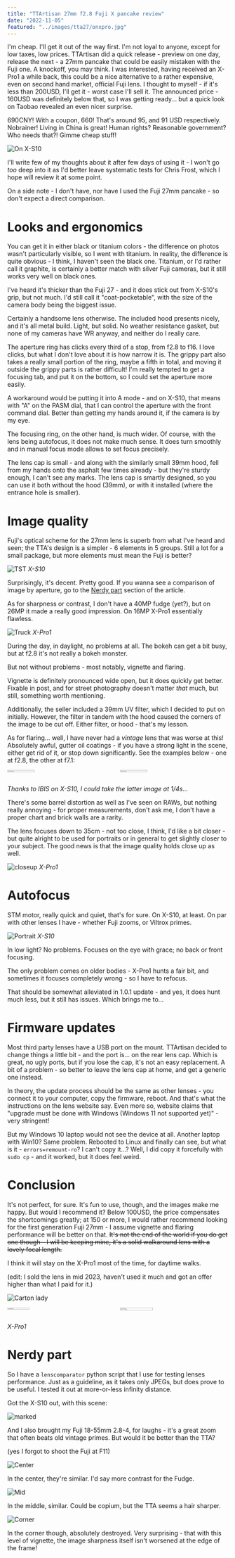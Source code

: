 ```yaml
---
title: "TTArtisan 27mm f2.8 Fuji X pancake review"
date: "2022-11-05"
featured: "../images/tta27/onxpro.jpg"
---
```


I'm cheap. I'll get it out of the way first. I'm not loyal to anyone, except for low taxes, low prices. TTArtisan did a quick release - preview on one day, release the next - a 27mm pancake that could be easily mistaken with the Fuji one. A knockoff, you may think. I was interested, having received an X-Pro1 a while back, this could be a nice alternative to a rather expensive, even on second hand market, official Fuji lens. I thought to myself - if it's less than 200USD, I'll get it - worst case I'll sell it. The announced price - 160USD was definitely below that, so I was getting ready... but a quick look on Taobao revealed an even nicer surprise.

690CNY! With a coupon, 660! That's around 95, and 91 USD respectively. Nobrainer! Living in China is great! Human rights? Reasonable government? Who needs that?! Gimme cheap stuff!

![On X-S10](../images/tta27/onxs10.jpg)

I'll write few of my thoughts about it after few days of using it - I won't go _too_ deep into it as I'd better leave systematic tests for Chris Frost, which I hope will review it at some point.

On a side note - I don't have, nor have I used the Fuji 27mm pancake - so don't expect a direct comparison.

# Looks and ergonomics

You can get it in either black or titanium colors - the difference on photos wasn't particularly visible, so I went with titanium. In reality, the difference is quite obvious - I think, I haven't seen the black one. Titanium, or I'd rather call it graphite, is certainly a better match with silver Fuji cameras, but it still works very well on black ones.

I've heard it's thicker than the Fuji 27 - and it does stick out from X-S10's grip, but not much. I'd still call it "coat-pocketable", with the size of the camera body being the biggest issue.

Certainly a handsome lens otherwise. The included hood presents nicely, and it's all metal build. Light, but solid. No weather resistance gasket, but none of my cameras have WR anyway, and neither do I really care.

The aperture ring has clicks every third of a stop, from f2.8 to f16. I love clicks, but what I don't love about it is how narrow it is. The grippy part also takes a really small portion of the ring, maybe a fifth in total, and moving it outside the grippy parts is rather difficult! I'm really tempted to get a focusing tab, and put it on the bottom, so I could set the aperture more easily.

A workaround would be putting it into A mode - and on X-S10, that means with "A" on the PASM dial, that I can control the aperture with the front command dial. Better than getting my hands around it, if the camera is by my eye.

The focusing ring, on the other hand, is much wider. Of course, with the lens being autofocus, it does not make much sense. It does turn smoothly and in manual focus mode allows to set focus precisely. 

The lens cap is small - and along with the similarly small 39mm hood, fell from my hands onto the asphalt few times already - but they're sturdy enough, I can't see any marks. The lens cap is smartly designed, so you can use it both without the hood (39mm), or with it installed (where the entrance hole is smaller).

# Image quality

Fuji's optical scheme for the 27mm lens is superb from what I've heard and seen; the TTA's design is a simpler - 6 elements in 5 groups. Still a lot for a small package, but more elements must mean the Fuji is better?

![TST](../images/tta27/neon.jpg)
_X-S10_

Surprisingly, it's decent. Pretty good. If you wanna see a comparison of image by aperture, go to the [Nerdy part](#nerdy-part) section of the article.

As for sharpness or contrast, I don't have a 40MP fudge (yet?), but on 26MP it made a really good impression. On 16MP X-Pro1 essentially flawless.

![Truck](../images/tta27/truck.jpg)
_X-Pro1_

During the day, in daylight, no problems at all. The bokeh can get a bit busy, but at f2.8 it's not really a bokeh monster.

But not without problems - most notably, vignette and flaring.

Vignette is definitely pronounced wide open, but it does quickly get better. Fixable in post, and for street photography doesn't matter _that_ much, but still, something worth mentioning.

Additionally, the seller included a 39mm UV filter, which I decided to put on initially. However, the filter in tandem with the hood caused the corners of the image to be cut off. Either filter, or hood - that's my lesson.

As for flaring... well, I have never had a *vintage* lens that was worse at this! Absolutely awful, gutter oil coatings - if you have a strong light in the scene, either get rid of it, or stop down significantly. See the examples below - one at f2.8, the other at f7.1:

<div style="display:flex">
     <div style="flex:1;padding-left;">
          <img src="../images/tta27/flare_wideopen.jpg" width="50%"/>
     </div>
     <div style="flex:1;padding-left:10px;">
          <img src="../images/tta27/flare_stopped.jpg" width="50%"/>
     </div>
</div>  

_Thanks to IBIS on X-S10, I could take the latter image at 1/4s..._

There's some barrel distortion as well as I've seen on RAWs, but nothing really annoying - for proper measurements, don't ask me, I don't have a proper chart and brick walls are a rarity.

The lens focuses down to 35cm - not too close, I think, I'd like a bit closer - but quite alright to be used for portraits or in general to get slightly closer to your subject. The good news is that the image quality holds close up as well.

![closeup](../images/tta27/gauge.jpg)
_X-Pro1_

# Autofocus

STM motor, really quick and quiet, that's for sure. On X-S10, at least. On par with other lenses I have - whether Fuji zooms, or Viltrox primes.

![Portrait](../images/tta27/portrait.jpg)
_X-S10_

In low light? No problems. Focuses on the eye with grace; no back or front focusing.

The only problem comes on older bodies - X-Pro1 hunts a fair bit, and sometimes it focuses completely wrong - so I have to refocus. 

That should be somewhat alleviated in 1.0.1 update - and yes, it does hunt much less, but it still has issues. Which brings me to...

# Firmware updates

Most third party lenses have a USB port on the mount. TTArtisan decided to change things a little bit - and the port is... on the rear lens cap. Which is great, no ugly ports, but if you lose the cap, it's not an easy replacement. A bit of a problem - so better to leave the lens cap at home, and get a generic one instead.

In theory, the update process should be the same as other lenses - you connect it to your computer, copy the firmware, reboot. And that's what the instructions on the lens website say. Even more so, website claims that "upgrade must be done with Windows (Windows 11 not supported yet)" - very stringent!

But my Windows 10 laptop would not see the device at all. Another laptop with Win10? Same problem. Rebooted to Linux and finally can see, but what is it - ``errors=remount-ro``? I can't copy it...? Well, I did copy it forcefully with ``sudo cp`` - and it worked, but it does feel weird. 

# Conclusion

It's not perfect, for sure. It's fun to use, though, and the images make me happy. But would I recommend it? Below 100USD, the price compensates the shortcomings greatly; at 150 or more, I would rather recommend looking for the first generation Fuji 27mm - I assume vignette and flaring performance will be better on that. ~~It's not the end of the world if you do get one though - I will be keeping mine, it's a solid walkaround lens with a lovely focal length.~~

I think it will stay on the X-Pro1 most of the time, for daytime walks.

(edit: I sold the lens in mid 2023, haven't used it much and got an offer higher than what I paid for it.)

![Carton lady](../images/tta27/cartonlady.jpg)

<div style="display:flex">
     <div style="flex:1;padding-left;">
          <img src="../images/tta27/scooter.jpg" width="45%"/>
     </div>
     <div style="flex:1;padding-left:10px;">
          <img src="../images/tta27/clothes.jpg" width="55%"/>
     </div>
</div>

_X-Pro1_

# Nerdy part

So I have a ``lenscomparator`` python script that I use for testing lenses performance. Just as a guideline, as it takes only JPEGs, but does prove to be useful. I tested it out at more-or-less infinity distance.

Got the X-S10 out, with this scene:

![marked](../images/tta27/Marked.jpg)

And I also brought my Fuji 18-55mm 2.8-4, for laughs - it's a great zoom that often beats old vintage primes. But would it be better than the TTA?

(yes I forgot to shoot the Fuji at F11)

![Center](../images/tta27/Comparison_center.jpg)

In the center, they're similar. I'd say more contrast for the Fudge.

![Mid](../images/tta27/Comparison_mid.jpg)

In the middle, similar. Could be copium, but the TTA seems a hair sharper.

![Corner](../images/tta27/Comparison_corner.jpg)

In the corner though, absolutely destroyed. Very surprising - that with this level of vignette, the image sharpness itself isn't worsened at the edge of the frame!